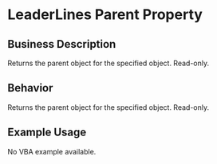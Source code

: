 # LeaderLines Parent Property

## Business Description
Returns the parent object for the specified object. Read-only.

## Behavior
Returns the parent object for the specified object. Read-only.

## Example Usage
No VBA example available.